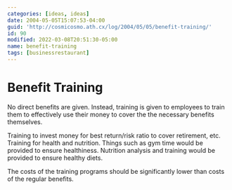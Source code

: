 ```yaml
---
categories: [ideas, ideas]
date: 2004-05-05T15:07:53-04:00
guid: 'http://cosmicosmo.ath.cx/log/2004/05/05/benefit-training/'
id: 90
modified: 2022-03-08T20:51:30-05:00
name: benefit-training
tags: [businessrestaurant]
---
```


Benefit Training
================

No direct benefits are given. Instead, training is given to employees to train them to effectively use their money to cover the the necessary benefits themselves.

Training to invest money for best return/risk ratio to cover retirement, etc.
Training for health and nutrition. Things such as gym time would be provided to ensure healthiness. Nutrition analysis and training would be provided to ensure healthy diets.

The costs of the training programs should be significantly lower than costs of the regular benefits.
